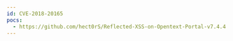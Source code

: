 ```yaml
---
id: CVE-2018-20165
pocs:
  - https://github.com/hect0rS/Reflected-XSS-on-Opentext-Portal-v7.4.4
---
```

